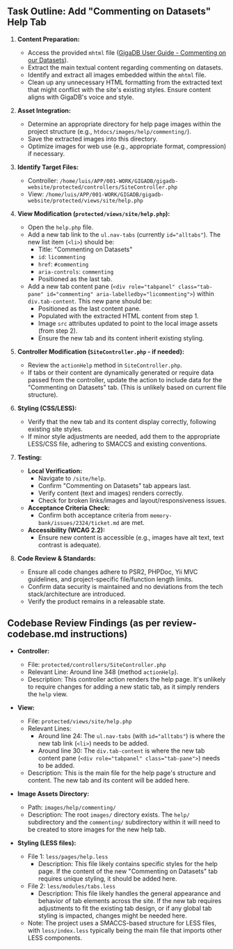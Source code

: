 ## Task Outline: Add "Commenting on Datasets" Help Tab

1.  **Content Preparation:**
    *   Access the provided `mhtml` file ([GigaDB User Guide - Commenting on our Datasets](https://drive.google.com/file/d/1n0qGBKFiSmxTdRmStwf4T89Guqc9KF4T/view?usp=sharing)).
    *   Extract the main textual content regarding commenting on datasets.
    *   Identify and extract all images embedded within the `mhtml` file.
    *   Clean up any unnecessary HTML formatting from the extracted text that might conflict with the site's existing styles. Ensure content aligns with GigaDB's voice and style.

2.  **Asset Integration:**
    *   Determine an appropriate directory for help page images within the project structure (e.g., `htdocs/images/help/commenting/`).
    *   Save the extracted images into this directory.
    *   Optimize images for web use (e.g., appropriate format, compression) if necessary.

3.  **Identify Target Files:**
    *   Controller: `/home/luis/APP/001-WORK/GIGADB/gigadb-website/protected/controllers/SiteController.php`
    *   View: `/home/luis/APP/001-WORK/GIGADB/gigadb-website/protected/views/site/help.php`

4.  **View Modification (`protected/views/site/help.php`):**
    *   Open the `help.php` file.
    *   Add a new tab link to the `ul.nav-tabs` (currently `id="alltabs"`). The new list item (`<li>`) should be:
        *   Title: "Commenting on Datasets"
        *   `id`: `licommenting`
        *   `href`: `#commenting`
        *   `aria-controls`: `commenting`
        *   Positioned as the last tab.
    *   Add a new tab content pane (`<div role="tabpanel" class="tab-pane" id="commenting" aria-labelledby="licommenting">`) within `div.tab-content`. This new pane should be:
        *   Positioned as the last content pane.
        *   Populated with the extracted HTML content from step 1.
        *   Image `src` attributes updated to point to the local image assets (from step 2).
        *   Ensure the new tab and its content inherit existing styling.

5.  **Controller Modification (`SiteController.php` - if needed):**
    *   Review the `actionHelp` method in `SiteController.php`.
    *   If tabs or their content are dynamically generated or require data passed from the controller, update the action to include data for the "Commenting on Datasets" tab. (This is unlikely based on current file structure).

6.  **Styling (CSS/LESS):**
    *   Verify that the new tab and its content display correctly, following existing site styles.
    *   If minor style adjustments are needed, add them to the appropriate LESS/CSS file, adhering to SMACCS and existing conventions.

7.  **Testing:**
    *   **Local Verification:**
        *   Navigate to `/site/help`.
        *   Confirm "Commenting on Datasets" tab appears last.
        *   Verify content (text and images) renders correctly.
        *   Check for broken links/images and layout/responsiveness issues.
    *   **Acceptance Criteria Check:**
        *   Confirm both acceptance criteria from `memory-bank/issues/2324/ticket.md` are met.
    *   **Accessibility (WCAG 2.2):**
        *   Ensure new content is accessible (e.g., images have alt text, text contrast is adequate).

8.  **Code Review & Standards:**
    *   Ensure all code changes adhere to PSR2, PHPDoc, Yii MVC guidelines, and project-specific file/function length limits.
    *   Confirm data security is maintained and no deviations from the tech stack/architecture are introduced.
    *   Verify the product remains in a releasable state.

## Codebase Review Findings (as per review-codebase.md instructions)

*   **Controller:**
    *   File: `protected/controllers/SiteController.php`
    *   Relevant Line: Around line 348 (method `actionHelp`).
    *   Description: This controller action renders the help page. It's unlikely to require changes for adding a new static tab, as it simply renders the `help` view.

*   **View:**
    *   File: `protected/views/site/help.php`
    *   Relevant Lines:
        *   Around line 24: The `ul.nav-tabs` (with `id="alltabs"`) is where the new tab link (`<li>`) needs to be added.
        *   Around line 30: The `div.tab-content` is where the new tab content pane (`<div role="tabpanel" class="tab-pane">`) needs to be added.
    *   Description: This is the main file for the help page's structure and content. The new tab and its content will be added here.

*   **Image Assets Directory:**
    *   Path: `images/help/commenting/`
    *   Description: The root `images/` directory exists. The `help/` subdirectory and the `commenting/` subdirectory within it will need to be created to store images for the new help tab.

*   **Styling (LESS files):**
    *   File 1: `less/pages/help.less`
        *   Description: This file likely contains specific styles for the help page. If the content of the new "Commenting on Datasets" tab requires unique styling, it should be added here.
    *   File 2: `less/modules/tabs.less`
        *   Description: This file likely handles the general appearance and behavior of tab elements across the site. If the new tab requires adjustments to fit the existing tab design, or if any global tab styling is impacted, changes might be needed here.
    *   Note: The project uses a SMACCS-based structure for LESS files, with `less/index.less` typically being the main file that imports other LESS components.